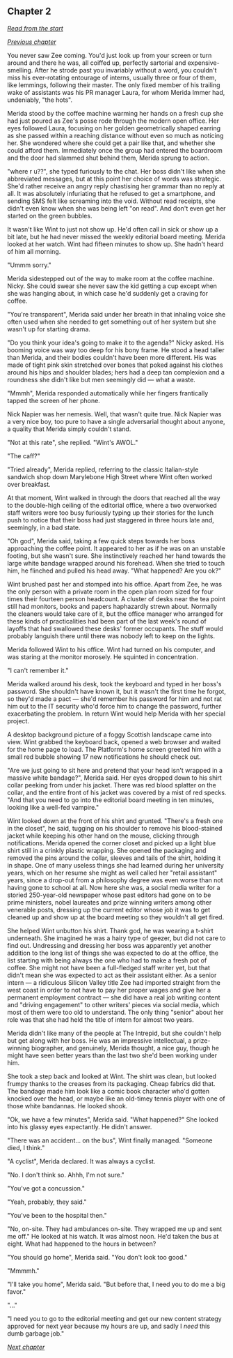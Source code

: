 ## Chapter 2

_[Read from the start](00-preface.md)_

_[Previous chapter](01.md)_

You never saw Zee coming. You'd just look up from your screen or turn around and there he was, all coiffed up, perfectly sartorial and expensive-smelling. After he strode past you invariably without a word, you couldn't miss his ever-rotating entourage of interns, usually three or four of them, like lemmings, following their master. The only fixed member of his trailing wake of assistants was his PR manager Laura, for whom Merida Immer had, undeniably, "the hots".

Merida stood by the coffee machine warming her hands on a fresh cup she had just poured as Zee's posse rode through the modern open office. Her eyes followed Laura, focusing on her golden geometrically shaped earring as she passed within a reaching distance without even so much as noticing her. She wondered where she could get a pair like that, and whether she could afford them. Immediately once the group had entered the boardroom and the door had slammed shut behind them, Merida sprung to action.

"where r u??", she typed furiously to the chat. Her boss didn't like when she abbreviated messages, but at this point her choice of words was strategic. She'd rather receive an angry reply chastising her grammar than no reply at all. It was absolutely infuriating that he refused to get a smartphone, and sending SMS felt like screaming into the void. Without read receipts, she didn't even know when she was being left "on read". And don't even get her started on the green bubbles.

It wasn't like Wint to just not show up. He'd often call in sick or show up a bit late, but he had never missed the weekly editorial board meeting. Merida looked at her watch. Wint had fifteen minutes to show up. She hadn't heard of him all morning.

"Ummm sorry."

Merida sidestepped out of the way to make room at the coffee machine. Nicky. She could swear she never saw the kid getting a cup except when she was hanging about, in which case he'd suddenly get a craving for coffee.

"You're transparent", Merida said under her breath in that inhaling voice she often used when she needed to get something out of her system but she wasn't up for starting drama.

"Do you think your idea's going to make it to the agenda?" Nicky asked. His booming voice was way too deep for his bony frame. He stood a head taller than Merida, and their bodies couldn't have been more different. His was made of tight pink skin stretched over bones that poked against his clothes around his hips and shoulder blades; hers had a deep tan complexion and a roundness she didn't like but men seemingly did — what a waste.

"Mmmh", Merida responded automatically while her fingers frantically tapped the screen of her phone.

Nick Napier was her nemesis. Well, that wasn't quite true. Nick Napier was a very nice boy, too pure to have a single adversarial thought about anyone, a quality that Merida simply couldn't stand.

"Not at this rate", she replied. "Wint's AWOL."

"The caff?"

"Tried already", Merida replied, referring to the classic Italian-style sandwich shop down Marylebone High Street where Wint often worked over breakfast.

At that moment, Wint walked in through the doors that reached all the way to the double-high ceiling of the editorial office, where a two overworked staff writers were too busy furiously typing up their stories for the lunch push to notice that their boss had just staggered in three hours late and, seemingly, in a bad state.

"Oh god", Merida said, taking a few quick steps towards her boss approaching the coffee point. It appeared to her as if he was on an unstable footing, but she wasn't sure. She instinctively reached her hand towards the large white bandage wrapped around his forehead. When she tried to touch him, he flinched and pulled his head away. "What happened? Are you ok?"

Wint brushed past her and stomped into his office. Apart from Zee, he was the only person with a private room in the open plan room sized for four times their fourteen person headcount. A cluster of desks near the tea point still had monitors, books and papers haphazardly strewn about. Normally the cleaners would take care of it, but the office manager who arranged for these kinds of practicalities had been part of the last week's round of layoffs that had swallowed these desks' former occupants. The stuff would probably languish there until there was nobody left to keep on the lights.

Merida followed Wint to his office. Wint had turned on his computer, and was staring at the monitor morosely. He squinted in concentration.

"I can't remember it."

Merida walked around his desk, took the keyboard and typed in her boss's password. She shouldn't have known it, but it wasn't the first time he forgot, so they'd made a pact — she'd remember his password for him and not rat him out to the IT security who'd force him to change the password, further exacerbating the problem. In return Wint would help Merida with her special project.

A desktop background picture of a foggy Scottish landscape came into view. Wint grabbed the keyboard back, opened a web browser and waited for the home page to load. The Platform's home screen greeted him with a small red bubble showing 17 new notifications he should check out.

"Are we just going to sit here and pretend that your head isn't wrapped in a massive white bandage?", Merida said. Her eyes dropped down to his shirt collar peeking from under his jacket. There was red blood splatter on the collar, and the entire front of his jacket was covered by a mist of red specks. "And that you need to go into the editorial board meeting in ten minutes, looking like a well-fed vampire."

Wint looked down at the front of his shirt and grunted. "There's a fresh one in the closet", he said, tugging on his shoulder to remove his blood-stained jacket while keeping his other hand on the mouse, clicking through notifications. Merida opened the corner closet and picked up a light blue shirt still in a crinkly plastic wrapping. She opened the packaging and removed the pins around the collar, sleeves and tails of the shirt, holding it in shape. One of many useless things she had learned during her university years, which on her resume she might as well called her "retail assistant" years, since a drop-out from a philosophy degree was even worse than not having gone to school at all. Now here she was, a social media writer for a storied 250-year-old newspaper whose past editors had gone on to be prime ministers, nobel laureates and prize winning writers among other venerable posts, dressing up the current editor whose job it was to get cleaned up and show up at the board meeting so they wouldn't all get fired.

She helped Wint unbutton his shirt. Thank god, he was wearing a t-shirt underneath. She imagined he was a hairy type of geezer, but did not care to find out. Undressing and dressing her boss was apparently yet another addition to the long list of things she was expected to do at the office, the list starting with being always the one who had to make a fresh pot of coffee. She might not have been a full-fledged staff writer yet, but that didn't mean she was expected to act as their assistant either. As a senior intern — a ridiculous Silicon Valley title Zee had imported straight from the west coast in order to not have to pay her proper wages and give her a permanent employment contract — she did have a real job writing content and "driving engagement" to other writers' pieces via social media, which most of them were too old to understand. The only thing "senior" about her role was that she had held the title of intern for almost two years.

Merida didn't like many of the people at The Intrepid, but she couldn't help but get along with her boss. He was an impressive intellectual, a prize-winning biographer, and genuinely, Merida thought, a nice guy, though he might have seen better years than the last two she'd been working under him.

She took a step back and looked at Wint. The shirt was clean, but looked frumpy thanks to the creases from its packaging. Cheap fabrics did that. The bandage made him look like a comic book character who'd gotten knocked over the head, or maybe like an old-timey tennis player with one of those white bandannas. He looked shook.

"Ok, we have a few minutes", Merida said. "What happened?" She looked into his glassy eyes expectantly. He didn't answer.

"There was an accident... on the bus", Wint finally managed. "Someone died, I think."

"A cyclist", Merida declared. It was always a cyclist.

"No. I don't think so. Ahhh, I'm not sure."

"You've got a concussion."

"Yeah, probably, they said."

"You've been to the hospital then."

"No, on-site. They had ambulances on-site. They wrapped me up and sent me off." He looked at his watch. It was almost noon. He'd taken the bus at eight. What had happened to the hours in between?

"You should go home", Merida said. "You don't look too good."

"Mmmmh."

"I'll take you home", Merida said. "But before that, I need you to do me a big favor."

"..."

"I need you to go to the editorial meeting and get our new content strategy approved for next year because my hours are up, and sadly I _need_ this dumb garbage job."

_[Next chapter](03.md)_
